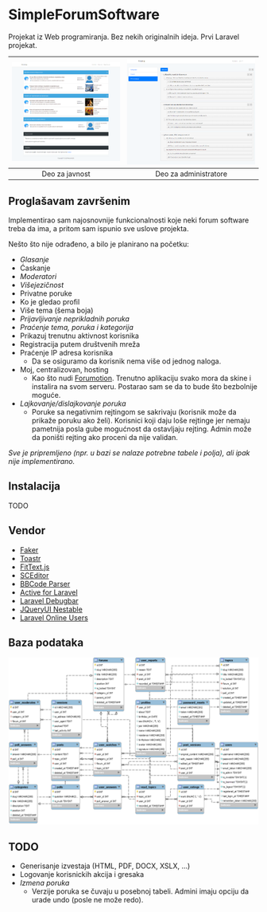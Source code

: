# SimpleForumSoftware

Projekat iz Web programiranja. Bez nekih originalnih ideja. Prvi Laravel projekat.

| ![publicarea](doc/publicarea.png) | ![adminarea](doc/adminarea.png) |
|:---:|:---:|
| Deo za javnost | Deo za administratore |

## Proglašavam završenim

Implementirao sam najosnovnije funkcionalnosti koje neki forum software treba da ima, a pritom sam ispunio sve uslove projekta.

Nešto što nije odrađeno, a bilo je planirano na početku:

* *Glasanje*
* Ćaskanje
* *Moderatori*
* *Višejezičnost*
* Privatne poruke
* Ko je gledao profil
* Više tema (šema boja)
* *Prijavljivanje neprikladnih poruka*
* *Praćenje tema, poruka i kategorija*
* Prikazuj trenutnu aktivnost korisnika
* Registracija putem društvenih mreža
* Praćenje IP adresa korisnika
  * Da se osiguramo da korisnik nema više od jednog naloga.
* Moj, centralizovan, hosting
  * Kao što nudi [Forumotion](https://www.forumotion.com/). Trenutno aplikaciju svako mora da skine i instalira na svom serveru. Postarao sam se da to bude što bezbolnije moguće.
* *Lajkovanje/dislajkovanje poruka*
  * Poruke sa negativnim rejtingom se sakrivaju (korisnik može da prikaže poruku ako želi). Korisnici koji daju loše rejtinge jer nemaju pametnija posla gube mogućnost da ostavljaju rejting. Admin može da poništi rejting ako proceni da nije validan.

*Sve je pripremljeno (npr. u bazi se nalaze potrebne tabele i polja), ali ipak nije implementirano.*

## Instalacija

TODO

## Vendor

* [Faker](https://github.com/fzaninotto/Faker)
* [Toastr](https://github.com/CodeSeven/toastr)
* [FitText.js](https://github.com/davatron5000/FitText.js)
* [SCEditor](https://github.com/samclarke/SCEditor)
* [BBCode Parser](https://github.com/chriskonnertz/bbcode)
* [Active for Laravel](https://github.com/letrunghieu/active)
* [Laravel Debugbar](https://github.com/barryvdh/laravel-debugbar)
* [JQueryUI Nestable](https://github.com/dbushell/Nestable)
* [Laravel Online Users](https://github.com/thomastkim/laravel-online-users)

## Baza podataka
![model](doc/model.png)

## TODO

- Generisanje izvestaja (HTML, PDF, DOCX, XSLX, ...)
- Logovanje korisnickih akcija i gresaka
- *Izmena poruka*
  * Verzije poruka se čuvaju u posebnoj tabeli. Admini imaju opciju da urade undo (posle ne može redo).
